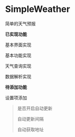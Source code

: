 # SimpleWeather
简单的天气预报

__已实现功能__

基本界面实现

基本功能实现

天气查询实现

数据解析实现

__待添加功能__

设置项添加 

>  是否开启自动更新
>
> 自动更新间隔
>
> 自动获取地址

